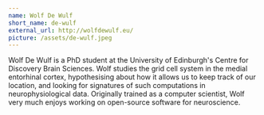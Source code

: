 ```yaml
---
name: Wolf De Wulf
short_name: de-wulf
external_url: http://wolfdewulf.eu/
picture: /assets/de-wulf.jpeg
---
```

Wolf De Wulf is a PhD student at the University of Edinburgh's Centre for Discovery Brain Sciences. Wolf studies the grid cell system in the medial entorhinal cortex, hypothesising about how it allows us to keep track of our location, and looking for signatures of such computations in neurophysiological data. Originally trained as a computer scientist, Wolf very much enjoys working on open-source software for neuroscience.
